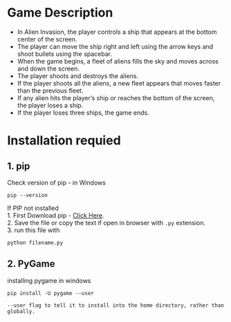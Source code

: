 # Game Description
* In Alien Invasion, the player controls a ship that appears at the bottom center of the screen.  
* The player can move the ship right and left using the arrow keys and shoot bullets using the spacebar.  
* When the game begins, a fleet of aliens fills the sky and moves across and down the screen.  
* The player shoots and destroys the aliens.  
* If the player shoots all the aliens, a new fleet appears that moves faster than the previous fleet.  
* If any alien hits the player’s ship or reaches the bottom of the screen, the player loses a ship.  
* If the player loses three ships, the game ends.  
  
# Installation requied

## 1. pip
 Check version of pip - in Windows
 ```
 pip --version
 ```

If PIP not installed  
    1. First Download pip - [Click Here](https://bootstrap.pypa.io/get-pip.py).  
    2. Save the file or copy the text if open in browser with `.py` extension.  
    3. run this file with 
```
python filename.py
```  

## 2. PyGame
installing pygame in windows
```
pip install -U pygame --user
```  
`--user flag to tell it to install into the home directory, rather than globally.`